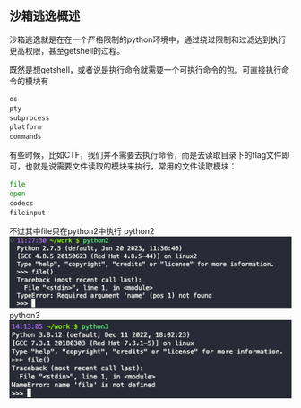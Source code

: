 ## 沙箱逃逸概述
沙箱逃逸就是在在一个严格限制的python环境中，通过绕过限制和过滤达到执行更高权限，甚至getshell的过程。

既然是想getshell，或者说是执行命令就需要一个可执行命令的包。可直接执行命令的模块有
```python
os
pty
subprocess
platform
commands
```

有些时候，比如CTF，我们并不需要去执行命令，而是去读取目录下的flag文件即可，也就是说需要文件读取的模块来执行，常用的文件读取模块：
```python
file
open
codecs
fileinput
```
不过其中file只在python2中执行
python2
![01_01-01](../../../../image/软件开发/编程基础/Python/沙箱逃逸/01_01-01.png)
python3
![01_01-02](../../../../image/软件开发/编程基础/Python/沙箱逃逸/01_01-02.png)



